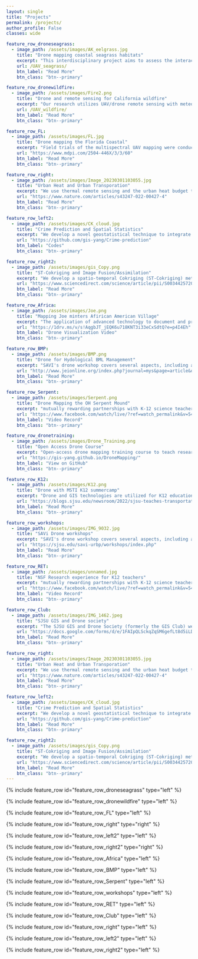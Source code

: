 ```yaml
---
layout: single
title: "Projects"
permalink: /projects/
author_profile: False
classes: wide

feature_row_droneseagrass:
  - image_path: /assets/images/AK_eelgrass.jpg
    title: "Drone mapping coastal seagrass habitats"
    excerpt: "This interdisciplinary project aims to assess the interactions of three major stressors to coastal ecosystems (climate warming, altered biodiversity, and disease) on the local and regional health of seagrass integrate ecological, microbiological, computational, geospatial analysis, and UAV remote sensing."
    url: /UAV_seagrass/
    btn_label: "Read More"
    btn_class: "btn--primary"

feature_row_dronewildfire:
  - image_path: /assets/images/Fire2.png
    title: "Drone and remote sensing for California wildfire"
    excerpt: "Our research utilizes UAV/drone remote sensing with meteorology instruments to investigate wildfire and burn events. Drones provide a cost-effective and temporally flexible approach, especially in low-latitude mapping, for capturing and monitoring fire events. Moreover, once implemented, drone mapping systems offer a convenient and cost-effective solution for repeatedly mapping and monitoring post-burn effects resulting from wildfires."
    url: /UAV_wildfire/
    btn_label: "Read More"
    btn_class: "btn--primary"

feature_row_FL:
  - image_path: /assets/images/FL.jpg
    title: "Drone mapping the Florida Coastal"
    excerpt: "Field trials of the multispectral UAV mapping were conducted over the Indian River Lagoon along the central Atlantic coast of Florida with Ground Control Points (GCPs), allowing for comparison to geo-referenced satellite and aerial imagery. Multi-spectral satellite imagery (Sentinel-2) was also obtained for the same region to map land cover. NDVI and object-oriented classification methods were employed to compare the mapping capabilities of UAVs and satellites."
    url: "https://www.mdpi.com/2504-446X/3/3/60"
    btn_label: "Read More"
    btn_class: "btn--primary"

feature_row_right:
  - image_path: /assets/images/Image_20230301103055.jpg
    title: "Urban Heat and Urban Transporation"
    excerpt: "We use thermal remote sensing and the urban heat budget to isolate and quantify the transportation impact on urban heat and climate change."
    url: "https://www.nature.com/articles/s43247-022-00427-4"
    btn_label: "Read More"
    btn_class: "btn--primary"

feature_row_left2:
  - image_path: /assets/images/CK_cloud.jpg
    title: "Crime Prediction and Spatial Statistics"
    excerpt: "We develop a novel geostatistical technique to integrate historical crime data and urban transitional zones identified from the VIIRS nightlight imagery for more accurate crime prediction."
    url: "https://github.com/gis-yang/Crime-prediction"
    btn_label: "Codes"
    btn_class: "btn--primary"

feature_row_right2:
  - image_path: /assets/images/gis_Copy.png
    title: "ST-Cokriging and Image Fusion/Assimilation"
    excerpt: "We develop a spatio-temporal Cokriging (ST-Cokriging) method for assimilating multi-sensor remote sensing data that optimally determines parameters by accounting for spatio-temporal covariance. This method yields more reliable assimilation results than previous methods, effectively filling data gaps while providing quantitative uncertainty estimates."
    url: "https://www.sciencedirect.com/science/article/pii/S0034425720305630?via%3Dihub"
    btn_label: "Read More"
    btn_class: "btn--primary"

feature_row_Africa:
  - image_path: /assets/images/Joe.png
    title: "Mapping Joe minters Afirican American Village"
    excerpt: "The application of advanced technology to document and preserve an art installation demonstrated through the mapping and digital documentation of artist Joe Minter work. Minter, a found-object artist in Birmingham, has constructed a collection entitled African Village in America around his home in Birmingham, Alabama, which narrates his life story and cultural movement. Previously, visitors were required to view the monumental environment in person, but the digital rendering will make it accessible to a wider audience"
    url: "https://1drv.ms/v/s!AqgbJT_jEQK6u718KNT3i33eCxSdtQ?e=p4I4Eh"
    btn_label: "Drone Visualization Video"
    btn_class: "btn--primary"

feature_row_BMP:
  - image_path: /assets/images/BMP.png
    title: "Drone for Hydological BML Management"
    excerpt: "SAVI's drone workshop covers several aspects, including assessing participants and providing training in drone operations, preparing, planning, and realizing flights, discussing airspace regulations, processing and analyzing imagery, and managing data. Trainees are assigned self-study tutorials to promote continued learning for drone mapping. The training program consists of five sections that are implemented in the field and a post-training self-study guide to prepare participants for the FAA Part 107 examination. (Free for SJSU students)"
    url: "http://www.jeionline.org/index.php?journal=mys&page=article&op=view&path%5B%5D=202000433"
    btn_label: "Read More"
    btn_class: "btn--primary"

feature_row_Serpent:
  - image_path: /assets/images/Serpent.png
    title: "Drone Mapping the OH Serpent Mound"
    excerpt: "mutually rewarding partnerships with K-12 science teachers, transferring their experience in cutting-edge research to classroom content with broader impacts. I collaborate with teachers during fieldwork activities and assist in developing science lessons that utilize fieldwork data and drone mapping principles to promote inquiry-based learning with students."
    url: "https://www.facebook.com/watch/live/?ref=watch_permalink&v=544403550277383"
    btn_label: "Video Record"
    btn_class: "btn--primary"

feature_row_dronetraining:
  - image_path: /assets/images/Drone_Training.png
    title: "Open Access Drone Course"
    excerpt: "Open-access drone mapping training course to teach research partners and broader communities how to collect remote sensing data. This training course covers various topics such as flying drones, mapping principles, safety guidelines, preflight planning, FAA Part 107 examination, drone image stitching software, geographical fieldwork principles, and GIS-based drone image analysis. "
    url: "https://gis-yang.github.io/DroneMapping/"
    btn_label: "View on GitHub"
    btn_class: "btn--primary"

feature_row_K12:
  - image_path: /assets/images/K12.png
    title: "Drone with MSTI K12 summercamp"
    excerpt: "Drone and GIS technologies are utilized for K12 education in the Mineta Summer Transportation Institute (MSTI). The MSTI offers students the opportunity to earn three transferable college credits in environmental studies from SJSU upon completion of all course requirements and a final exam. As part of the program, Dr. Bo Yang instructs local high school students on drones and aerial mapping."
    url: "https://blogs.sjsu.edu/newsroom/2022/sjsu-teaches-transportation-impact-and-innovations-to-high-school-students/"
    btn_label: "Read More"
    btn_class: "btn--primary"

feature_row_workshops:
  - image_path: /assets/images/IMG_9032.jpg
    title: "SAVi Drone workshops"
    excerpt: "SAVI's drone workshop covers several aspects, including assessing participants and providing training in drone operations, preparing, planning, and realizing flights, discussing airspace regulations, processing and analyzing imagery, and managing data. Trainees are assigned self-study tutorials to promote continued learning for drone mapping. The training program consists of five sections that are implemented in the field and a post-training self-study guide to prepare participants for the FAA Part 107 examination. (Free for SJSU students)"
    url: "https://sjsu.edu/savi-urbp/workshops/index.php"
    btn_label: "Read More"
    btn_class: "btn--primary"

feature_row_RET:
  - image_path: /assets/images/unnamed.jpg
    title: "NSF Research experience for K12 teachers"
    excerpt: "mutually rewarding partnerships with K-12 science teachers, transferring their experience in cutting-edge research to classroom content with broader impacts. I collaborate with teachers during fieldwork activities and assist in developing science lessons that utilize fieldwork data and drone mapping principles to promote inquiry-based learning with students."
    url: "https://www.facebook.com/watch/live/?ref=watch_permalink&v=544403550277383"
    btn_label: "Video Record"
    btn_class: "btn--primary"

feature_row_Club:
  - image_path: /assets/images/IMG_1462.jpeg
    title: "SJSU GIS and Drone society"
    excerpt: "The SJSU GIS and Drone Society (formerly the GIS Club) welcomes individuals from all majors. The society comprises people with a shared interest in staying abreast of the latest developments in geography, from gaining a deeper understanding of GIS to exploring the potential of drones. Throughout the semester, we organize various activities, including touring San Jose as a group, participating in study sessions to support each other, and engaging in fun activities."
    url: "https://docs.google.com/forms/d/e/1FAIpQLSckqZqSM6gefLt8d5iLDeQKq03pmbF2PAB6B1HSBe08jmObXg/viewform"
    btn_label: "Read More"
    btn_class: "btn--primary"

feature_row_right:
  - image_path: /assets/images/Image_20230301103055.jpg
    title: "Urban Heat and Urban Transporation"
    excerpt: "We use thermal remote sensing and the urban heat budget to isolate and quantify the transportation impact on urban heat and climate change."
    url: "https://www.nature.com/articles/s43247-022-00427-4"
    btn_label: "Read More"
    btn_class: "btn--primary"

feature_row_left2:
  - image_path: /assets/images/CK_cloud.jpg
    title: "Crime Prediction and Spatial Statistics"
    excerpt: "We develop a novel geostatistical technique to integrate historical crime data and urban transitional zones identified from the VIIRS nightlight imagery for more accurate crime prediction."
    url: "https://github.com/gis-yang/Crime-prediction"
    btn_label: "Read More"
    btn_class: "btn--primary"

feature_row_right2:
  - image_path: /assets/images/gis_Copy.png
    title: "ST-Cokriging and Image Fusion/Assimilation"
    excerpt: "We develop a spatio-temporal Cokriging (ST-Cokriging) method for assimilating multi-sensor remote sensing data that optimally determines parameters by accounting for spatio-temporal covariance. This method yields more reliable assimilation results than previous methods, effectively filling data gaps while providing quantitative uncertainty estimates."
    url: "https://www.sciencedirect.com/science/article/pii/S0034425720305630?via%3Dihub"
    btn_label: "Read More"
    btn_class: "btn--primary"
---
```


{% include feature_row id="feature_row_droneseagrass" type="left" %}

{% include feature_row id="feature_row_dronewildfire" type="left" %}

{% include feature_row id="feature_row_FL" type="left" %}

{% include feature_row id="feature_row_right" type="right" %}

{% include feature_row id="feature_row_left2" type="left" %}

{% include feature_row id="feature_row_right2" type="right" %}

{% include feature_row id="feature_row_Africa" type="left" %}

{% include feature_row id="feature_row_BMP" type="left" %}

{% include feature_row id="feature_row_Serpent" type="left" %}

{% include feature_row id="feature_row_workshops" type="left" %}

{% include feature_row id="feature_row_RET" type="left" %}

{% include feature_row id="feature_row_Club" type="left" %}

{% include feature_row id="feature_row_right" type="left" %}

{% include feature_row id="feature_row_left2" type="left" %}

{% include feature_row id="feature_row_right2" type="left" %}





